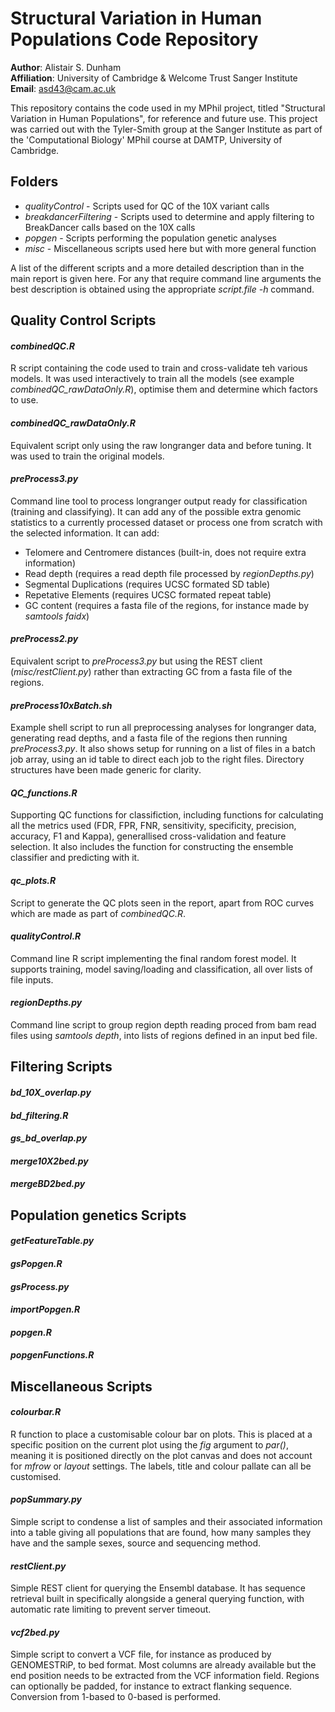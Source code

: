 # Structural Variation in Human Populations Code Repository
**Author**: Alistair S. Dunham  
**Affiliation**: University of Cambridge & Welcome Trust Sanger Institute  
**Email**: asd43@cam.ac.uk

This repository contains the code used in my MPhil project, titled "Structural Variation in Human Populations", for reference and future use. This project was carried out with the Tyler-Smith group at the Sanger Institute as part of the 'Computational Biology' MPhil course at DAMTP, University of Cambridge.

## Folders
* *qualityControl* - Scripts used for QC of the 10X variant calls
* *breakdancerFiltering* - Scripts used to determine and apply filtering to BreakDancer calls based on the 10X calls
* *popgen* - Scripts performing the population genetic analyses
* *misc* - Miscellaneous scripts used here but with more general function

A list of the different scripts and a more detailed description than in the main report is given here. For any that require command line arguments the best description is obtained using the appropriate *script.file -h* command.

## Quality Control Scripts
#### *combinedQC.R*
R script containing the code used to train and cross-validate teh various models. It was used interactively to train all the models (see example *combinedQC_rawDataOnly.R*), optimise them and determine which factors to use.

#### *combinedQC_rawDataOnly.R*
Equivalent script only using the raw longranger data and before tuning. It was used to train the original models.

#### *preProcess3.py*
Command line tool to process longranger output ready for classification (training and classifying). It can add any of the possible extra genomic statistics to a currently processed dataset or process one from scratch with the selected information. It can add:
* Telomere and Centromere distances (built-in, does not require extra information)
* Read depth (requires a read depth file processed by *regionDepths.py*)
* Segmental Duplications (requires UCSC formated SD table)
* Repetative Elements (requires UCSC formated repeat table)
* GC content (requires a fasta file of the regions, for instance made by *samtools faidx*)

#### *preProcess2.py*
Equivalent script to *preProcess3.py* but using the REST client (*misc/restClient.py*) rather than extracting GC from a fasta file of the regions.

#### *preProcess10xBatch.sh*
Example shell script to run all preprocessing analyses for longranger data, generating read depths, and a fasta file of the regions then running *preProcess3.py*. It also shows setup for running on a list of files in a batch job array, using an id table to direct each job to the right files. Directory structures have been made generic for clarity.

#### *QC_functions.R*
Supporting QC functions for classifiction, including functions for calculating all the metrics used (FDR, FPR, FNR, sensitivity, specificity, precision, accuracy, F1 and Kappa), generallised cross-validation and feature selection. It also includes the function for constructing the ensemble classifier and predicting with it.

#### *qc_plots.R*
Script to generate the QC plots seen in the report, apart from ROC curves which are made as part of *combinedQC.R*.

#### *qualityControl.R*
Command line R script implementing the final random forest model. It supports training, model saving/loading and classification, all over lists of file inputs.

#### *regionDepths.py*
Command line script to group region depth reading proced from bam read files using *samtools depth*, into lists of regions defined in an input bed file.

## Filtering Scripts
#### *bd_10X_overlap.py*
#### *bd_filtering.R*
#### *gs_bd_overlap.py*
#### *merge10X2bed.py*
#### *mergeBD2bed.py*

## Population genetics Scripts
#### *getFeatureTable.py*
#### *gsPopgen.R*
#### *gsProcess.py*
#### *importPopgen.R*
#### *popgen.R*
#### *popgenFunctions.R*

## Miscellaneous Scripts
#### *colourbar.R*
R function to place a customisable colour bar on plots. This is placed at a specific position on the current plot using the *fig* argument to *par()*, meaning it is positioned directly on the plot canvas and does not account for *mfrow* or *layout* settings. The labels, title and colour pallate can all be customised.

#### *popSummary.py*
Simple script to condense a list of samples and their associated information into a table giving all populations that are found, how many samples they have and the sample sexes, source and sequencing method.

#### *restClient.py*
Simple REST client for querying the Ensembl database. It has sequence retrieval built in specifically alongside a general querying function, with automatic rate limiting to prevent server timeout.

#### *vcf2bed.py*
Simple script to convert a VCF file, for instance as produced by GENOMESTRiP, to bed format. Most columns are already available but the end position needs to be extracted from the VCF information field. Regions can optionally be padded, for
 instance to extract flanking sequence. Conversion from 1-based to 0-based is performed.
 
